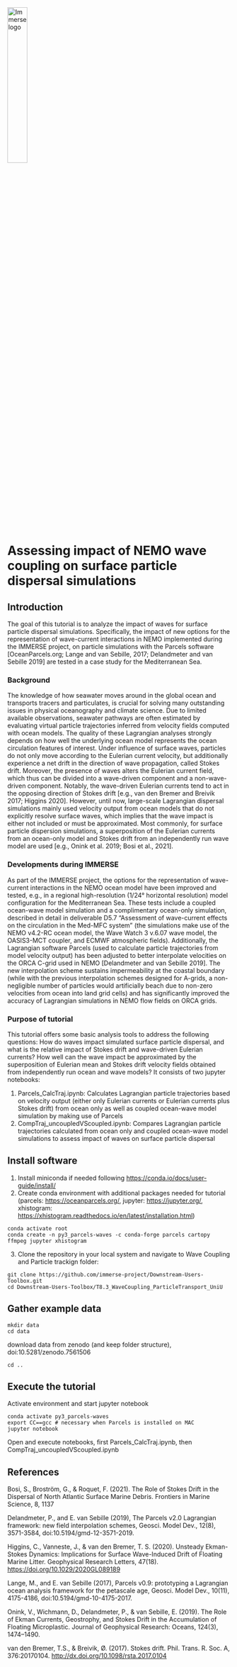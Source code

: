 <div class="row">
  <div class="column">
   <img src="https://immerse-ocean.eu/img/headers/immerse-header-logo.png"
     alt="Immerse logo"
     style="width:30%" />
  </div>
  
# Assessing impact of NEMO wave coupling on surface particle dispersal simulations

## Introduction
The goal of this tutorial is to analyze the impact of waves for surface particle dispersal simulations. Specifically, the impact of new options for the representation of wave-current interactions in NEMO implemented during the IMMERSE project, on particle simulations with the Parcels software [OceanParcels.org; Lange and van Sebille, 2017; Delandmeter and van Sebille 2019] are tested in a case study for the Mediterranean Sea.
### Background
The knowledge of how seawater moves around in the global ocean and transports tracers and particulates, is crucial for solving many outstanding issues in physical oceanography and climate science. Due to limited available observations, seawater pathways are often estimated by evaluating virtual particle trajectories inferred from velocity fields computed with ocean models. The quality of these Lagrangian analyses strongly depends on how well the underlying ocean model represents the ocean circulation features of interest. Under influence of surface waves, particles do not only move according to the Eulerian current velocity, but additionally experience a net drift in the direction of wave propagation, called Stokes drift. Moreover, the presence of waves alters the Eulerian current field, which thus can be divided into a wave-driven component and a non-wave-driven component. Notably, the wave-driven Eulerian currents tend to act in the opposing direction of Stokes drift [e.g., van den Bremer and Breivik 2017; Higgins 2020]. 
However, until now, large-scale Lagrangian dispersal simulations mainly used velocity output from ocean models that do not explicitly resolve surface waves, which implies that the wave impact is either not included or must be approximated. Most commonly, for surface particle dispersion simulations, a superposition of the Eulerian currents from an ocean-only model and Stokes drift from an independently run wave model are used [e.g., Onink et al. 2019; Bosi et al., 2021]. 
### Developments during IMMERSE
As part of the IMMERSE project, the options for the representation of wave-current interactions in the NEMO ocean model have been improved and tested, e.g., in a regional high-resolution (1/24° horizontal resolution) model configuration for the Mediterranean Sea. These tests include a coupled ocean-wave model simulation and a complimentary ocean-only simulation, described in detail in deliverable D5.7 “Assessment of wave-current effects on the circulation in the Med-MFC system” (the simulations make use of the NEMO v4.2-RC ocean model, the Wave Watch 3 v.6.07 wave model, the OASIS3-MCT coupler, and ECMWF atmospheric fields). 
Additionally, the Lagrangian software Parcels (used to calculate particle trajectories from model velocity output) has been adjusted to better interpolate velocities on the ORCA C-grid used in NEMO [Delandmeter and van Sebille 2019]. The new interpolation scheme sustains impermeability at the coastal boundary (while with the previous interpolation schemes designed for A-grids, a non-negligible number of particles would artificially beach due to non-zero velocities from ocean into land grid cells) and has significantly improved the accuracy of Lagrangian simulations in NEMO flow fields on ORCA grids. 
### Purpose of tutorial
This tutorial offers some basic analysis tools to address the following questions: How do waves impact simulated surface particle dispersal, and what is the relative impact of Stokes drift and wave-driven Eulerian currents? How well can the wave impact be approximated by the superposition of Eulerian mean and Stokes drift velocity fields obtained from independently run ocean and wave models?
It consists of two jupyter notebooks:
1. Parcels_CalcTraj.ipynb: Calculates Lagrangian particle trajectories based on velocity output (either only Eulerian currents or Eulerian currents plus Stokes drift) from ocean only as well as coupled ocean-wave model simulation by making use of Parcels
2. CompTraj_uncoupledVScoupled.ipynb: Compares Lagrangian particle trajectories calculated from ocean only and coupled ocean-wave model simulations to assess impact of waves on surface particle dispersal


## Install software
1. Install miniconda if needed following https://conda.io/docs/user-guide/install/
2. Create conda environment with additional packages needed for tutorial (parcels: https://oceanparcels.org/, jupyter: https://jupyter.org/, xhistogram: https://xhistogram.readthedocs.io/en/latest/installation.html)
```
conda activate root
conda create -n py3_parcels-waves -c conda-forge parcels cartopy ffmpeg jupyter xhistogram
```
3. Clone the repository in your local system and navigate to Wave Coupling and Particle trackign folder:

```
git clone https://github.com/immerse-project/Downstream-Users-Toolbox.git
cd Downstream-Users-Toolbox/T8.3_WaveCoupling_ParticleTransport_UniU
```

## Gather example data
```
mkdir data
cd data
```
download data from zenodo (and keep folder structure), doi:10.5281/zenodo.7561506

```
cd ..
```

## Execute the tutorial
Activate environment and start jupyter notebook
```
conda activate py3_parcels-waves
export CC==gcc # necessary when Parcels is installed on MAC
jupyter notebook
```
Open and execute notebooks, first Parcels_CalcTraj.ipynb, then CompTraj_uncoupledVScoupled.ipynb

## References
Bosi, S., Broström, G., & Roquet, F. (2021). The Role of Stokes Drift in the Dispersal of North Atlantic Surface Marine Debris. Frontiers in Marine Science, 8, 1137

Delandmeter, P., and E. van Sebille (2019), The Parcels v2.0 Lagrangian framework: new field interpolation schemes, Geosci. Model Dev., 12(8), 3571-3584, doi:10.5194/gmd-12-3571-2019.

Higgins, C., Vanneste, J., & van den Bremer, T. S. (2020). Unsteady Ekman-Stokes Dynamics: Implications for Surface Wave-Induced Drift of Floating Marine Litter. Geophysical Research Letters, 47(18). https://doi.org/10.1029/2020GL089189

Lange, M., and E. van Sebille (2017), Parcels v0.9: prototyping a Lagrangian ocean analysis framework for the petascale age, Geosci. Model Dev., 10(11), 4175-4186, doi:10.5194/gmd-10-4175-2017.

Onink, V., Wichmann, D., Delandmeter, P., & van Sebille, E. (2019). The Role of Ekman Currents, Geostrophy, and Stokes Drift in the Accumulation of Floating Microplastic. Journal of Geophysical Research: Oceans, 124(3), 1474–1490. 

van den Bremer, T.S., & Breivik, Ø. (2017). Stokes drift. Phil. Trans. R. Soc. A, 376:20170104. http://dx.doi.org/10.1098/rsta.2017.0104 




